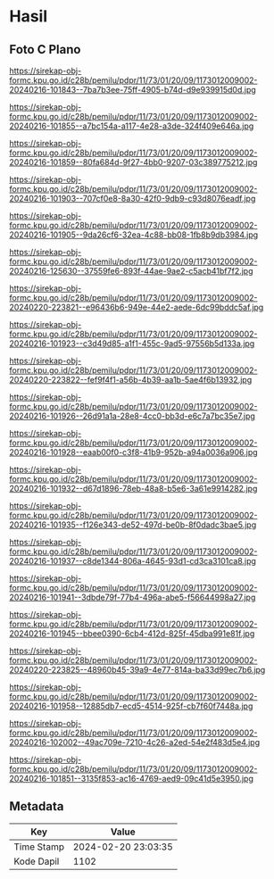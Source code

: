 # Hasil

## Foto C Plano

https://sirekap-obj-formc.kpu.go.id/c28b/pemilu/pdpr/11/73/01/20/09/1173012009002-20240216-101843--7ba7b3ee-75ff-4905-b74d-d9e939915d0d.jpg

https://sirekap-obj-formc.kpu.go.id/c28b/pemilu/pdpr/11/73/01/20/09/1173012009002-20240216-101855--a7bc154a-a117-4e28-a3de-324f409e646a.jpg

https://sirekap-obj-formc.kpu.go.id/c28b/pemilu/pdpr/11/73/01/20/09/1173012009002-20240216-101859--80fa684d-9f27-4bb0-9207-03c389775212.jpg

https://sirekap-obj-formc.kpu.go.id/c28b/pemilu/pdpr/11/73/01/20/09/1173012009002-20240216-101903--707cf0e8-8a30-42f0-9db9-c93d8076eadf.jpg

https://sirekap-obj-formc.kpu.go.id/c28b/pemilu/pdpr/11/73/01/20/09/1173012009002-20240216-101905--9da26cf6-32ea-4c88-bb08-1fb8b9db3984.jpg

https://sirekap-obj-formc.kpu.go.id/c28b/pemilu/pdpr/11/73/01/20/09/1173012009002-20240216-125630--37559fe6-893f-44ae-9ae2-c5acb41bf7f2.jpg

https://sirekap-obj-formc.kpu.go.id/c28b/pemilu/pdpr/11/73/01/20/09/1173012009002-20240220-223821--e96436b6-949e-44e2-aede-6dc99bddc5af.jpg

https://sirekap-obj-formc.kpu.go.id/c28b/pemilu/pdpr/11/73/01/20/09/1173012009002-20240216-101923--c3d49d85-a1f1-455c-9ad5-97556b5d133a.jpg

https://sirekap-obj-formc.kpu.go.id/c28b/pemilu/pdpr/11/73/01/20/09/1173012009002-20240220-223822--fef9f4f1-a56b-4b39-aa1b-5ae4f6b13932.jpg

https://sirekap-obj-formc.kpu.go.id/c28b/pemilu/pdpr/11/73/01/20/09/1173012009002-20240216-101926--26d91a1a-28e8-4cc0-bb3d-e6c7a7bc35e7.jpg

https://sirekap-obj-formc.kpu.go.id/c28b/pemilu/pdpr/11/73/01/20/09/1173012009002-20240216-101928--eaab00f0-c3f8-41b9-952b-a94a0036a906.jpg

https://sirekap-obj-formc.kpu.go.id/c28b/pemilu/pdpr/11/73/01/20/09/1173012009002-20240216-101932--d67d1896-78eb-48a8-b5e6-3a61e9914282.jpg

https://sirekap-obj-formc.kpu.go.id/c28b/pemilu/pdpr/11/73/01/20/09/1173012009002-20240216-101935--f126e343-de52-497d-be0b-8f0dadc3bae5.jpg

https://sirekap-obj-formc.kpu.go.id/c28b/pemilu/pdpr/11/73/01/20/09/1173012009002-20240216-101937--c8de1344-806a-4645-93d1-cd3ca3101ca8.jpg

https://sirekap-obj-formc.kpu.go.id/c28b/pemilu/pdpr/11/73/01/20/09/1173012009002-20240216-101941--3dbde79f-77b4-496a-abe5-f56644998a27.jpg

https://sirekap-obj-formc.kpu.go.id/c28b/pemilu/pdpr/11/73/01/20/09/1173012009002-20240216-101945--bbee0390-6cb4-412d-825f-45dba991e81f.jpg

https://sirekap-obj-formc.kpu.go.id/c28b/pemilu/pdpr/11/73/01/20/09/1173012009002-20240220-223825--48960b45-39a9-4e77-814a-ba33d99ec7b6.jpg

https://sirekap-obj-formc.kpu.go.id/c28b/pemilu/pdpr/11/73/01/20/09/1173012009002-20240216-101958--12885db7-ecd5-4514-925f-cb7f60f7448a.jpg

https://sirekap-obj-formc.kpu.go.id/c28b/pemilu/pdpr/11/73/01/20/09/1173012009002-20240216-102002--49ac709e-7210-4c26-a2ed-54e2f483d5e4.jpg

https://sirekap-obj-formc.kpu.go.id/c28b/pemilu/pdpr/11/73/01/20/09/1173012009002-20240216-101851--3135f853-ac16-4769-aed9-09c41d5e3950.jpg


## Metadata

| Key        | Value               |
| ---------- | ------------------- |
| Time Stamp | 2024-02-20 23:03:35 |
| Kode Dapil | 1102                |



